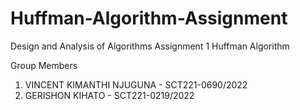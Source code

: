 # Huffman-Algorithm-Assignment
Design and Analysis of Algorithms Assignment 1 Huffman Algorithm

Group Members
  1. VINCENT KIMANTHI NJUGUNA - SCT221-0690/2022
  2. GERISHON KIHATO - SCT221-0219/2022
